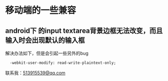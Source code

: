 # 移动端的一些兼容

## android下 的input textarea背景边框无法改变，而且输入时会出现默认的输入框
解决办法如下，但是会引起一些另外的bug
```
  -webkit-user-modify: read-write-plaintext-only;
```
联系我：513915539@qq.com
